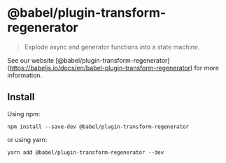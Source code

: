 <span class="citation" data-cites="babel/plugin-transform-regenerator">@babel/plugin-transform-regenerator</span>
=================================================================================================================

> Explode async and generator functions into a state machine.

See our website <span class="citation" data-cites="babel/plugin-transform-regenerator">\[@babel/plugin-transform-regenerator\]</span>(https://babeljs.io/docs/en/babel-plugin-transform-regenerator) for more information.

Install
-------

Using npm:

    npm install --save-dev @babel/plugin-transform-regenerator

or using yarn:

    yarn add @babel/plugin-transform-regenerator --dev
